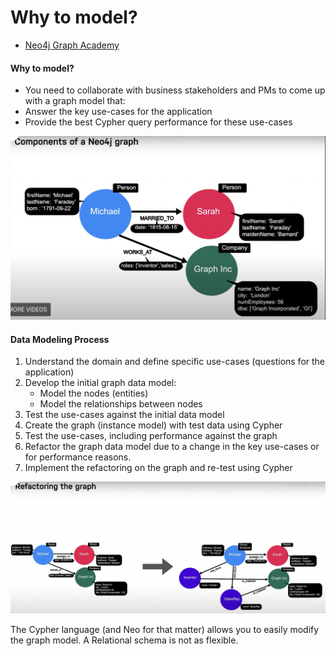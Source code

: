 # Why to model?

- [Neo4j Graph Academy](https://graphacademy.neo4j.com/courses/modeling-fundamentals/1-getting-started/1-what-is-modeling)

#### Why to model?
- You need to collaborate with business stakeholders and PMs to come up with a graph model that:
- Answer the key use-cases for the application
- Provide the best Cypher query performance for these use-cases

![alt text](image.png)

#### Data Modeling Process
1. Understand the domain and define specific use-cases (questions for the application)
2. Develop the initial graph data model:
	- Model the nodes (entities)
	- Model the relationships between nodes
3. Test the use-cases against the initial data model
4. Create the graph (instance model) with test data using Cypher
5. Test the use-cases, including performance against the graph
6. Refactor the graph data model due to a change in the key use-cases or for performance reasons.
7. Implement the refactoring on the graph and re-test using Cypher

![alt text](image-1.png)

The Cypher language (and Neo for that matter) allows you to easily modify the graph model. A Relational schema is not as flexible.